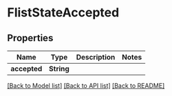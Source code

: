 # FlistStateAccepted

## Properties

Name | Type | Description | Notes
------------ | ------------- | ------------- | -------------
**accepted** | **String** |  | 

[[Back to Model list]](../README.md#documentation-for-models) [[Back to API list]](../README.md#documentation-for-api-endpoints) [[Back to README]](../README.md)


